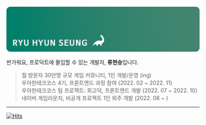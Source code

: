 ![git](./profile-header.png)

반가워요, 프로덕트에 몰입할 수 있는 개발자, **류현승**입니다.
<br>

> 월 방문자 30만명 규모 게임 커뮤니티, 1인 개발/운영 (ing)<br />
> 우아한테크코스 4기, 프론트엔드 과정 참여 (2022. 02 ~ 2022. 11)<br />
> 우아한테크코스 팀 프로젝트: 회고덕, 프론트엔드 개발 (2022. 07 ~ 2022. 10)<br />
> 네이버 게임라운지, 비공개 프로젝트 1인 외주 개발 (2022. 08 ~ )

---

[![Hits](https://hits.seeyoufarm.com/api/count/incr/badge.svg?url=https%3A%2F%2Fgithub.com%2Fcompy-ryu%2Fhit-counter&count_bg=%2379C83D&title_bg=%23555555&icon=&icon_color=%23E7E7E7&title=%F0%9F%A6%95&edge_flat=false)](https://hits.seeyoufarm.com)
